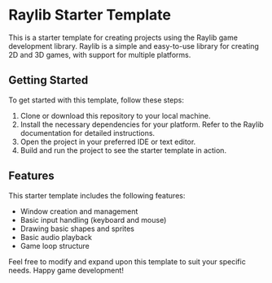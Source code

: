 # Raylib Starter Template

This is a starter template for creating projects using the Raylib game development library. Raylib is a simple and easy-to-use library for creating 2D and 3D games, with support for multiple platforms.

## Getting Started

To get started with this template, follow these steps:

1. Clone or download this repository to your local machine.
2. Install the necessary dependencies for your platform. Refer to the Raylib documentation for detailed instructions.
3. Open the project in your preferred IDE or text editor.
4. Build and run the project to see the starter template in action.

## Features

This starter template includes the following features:

- Window creation and management
- Basic input handling (keyboard and mouse)
- Drawing basic shapes and sprites
- Basic audio playback
- Game loop structure

Feel free to modify and expand upon this template to suit your specific needs. Happy game development!
